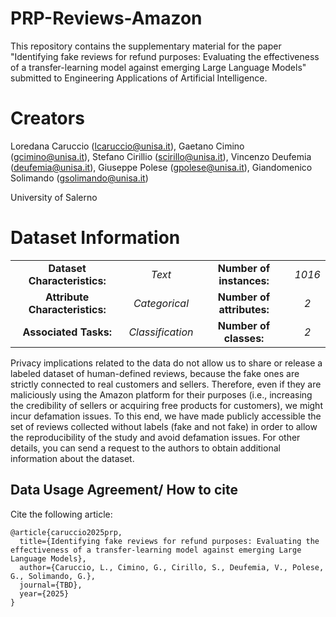 # PRP-Reviews-Amazon

This repository contains the supplementary material for the paper "Identifying fake reviews for refund purposes: Evaluating the effectiveness of a transfer-learning model against emerging Large Language Models" submitted to Engineering Applications of Artificial Intelligence.

# Creators

Loredana Caruccio (lcaruccio@unisa.it), Gaetano Cimino (gcimino@unisa.it), Stefano Cirillio (scirillo@unisa.it), Vincenzo Deufemia (deufemia@unisa.it), Giuseppe Polese (gpolese@unisa.it), Giandomenico Solimando (gsolimando@unisa.it)

University of Salerno

# Dataset Information

<table align="center">
    <tr>
     <td align="center"><b>Dataset Characteristics:</td>
        <td align="center"><i>Text</td>
        <td align="center"><b>Number of instances:</td>
        <td align="center"><i>1016</td>
    </tr>
    <tr>
        <td align="center"><b>Attribute Characteristics:</td>
        <td align="center"><i>Categorical</td>
        <td align="center"><b>Number of attributes:</td>
        <td align="center"><i>2</td>
    </tr>
    <tr>
        <td align="center"><b>Associated Tasks:</td>
        <td align="center"><i>Classification</td>
        <td align="center"><b>Number of classes:</td>
        <td align="center"><i>2</td>
    </tr>
</table>

Privacy implications related to the data do not allow us to share or release a labeled dataset of human-defined reviews, because the fake ones are strictly connected to real customers and sellers. Therefore, even if they are maliciously using the Amazon platform for their purposes (i.e., increasing the credibility of sellers or acquiring free products for customers), we might incur defamation issues. To this end, we have made publicly accessible the set of reviews collected without labels (fake and not fake) in order to allow the reproducibility of the study and avoid defamation issues. For other details, you can send a request to the authors to obtain additional information about the dataset.

## Data Usage Agreement/ How to cite

Cite the following article: 

```
@article{caruccio2025prp,
  title={Identifying fake reviews for refund purposes: Evaluating the effectiveness of a transfer-learning model against emerging Large Language Models},
  author={Caruccio, L., Cimino, G., Cirillo, S., Deufemia, V., Polese, G., Solimando, G.},
  journal={TBD},
  year={2025}
}
```

